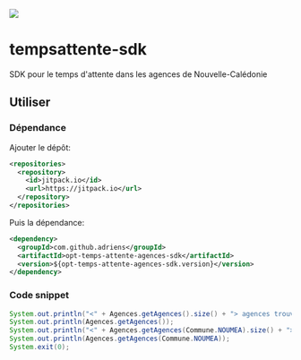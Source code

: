 [![](https://jitpack.io/v/adriens/opt-temps-attente-agences-sdk.svg)](https://jitpack.io/#adriens/opt-temps-attente-agences-sdk)



# tempsattente-sdk

SDK pour le temps d'attente dans les agences de Nouvelle-Calédonie

## Utiliser

### Dépendance

Ajouter le dépôt:

```xml
<repositories>
  <repository>
    <id>jitpack.io</id>
    <url>https://jitpack.io</url>
  </repository>
</repositories>
```

Puis la dépendance:

```xml
<dependency>
  <groupId>com.github.adriens</groupId>
  <artifactId>opt-temps-attente-agences-sdk</artifactId>
  <version>${opt-temps-attente-agences-sdk.version}</version>
</dependency>
```

### Code snippet

```java
System.out.println("<" + Agences.getAgences().size() + "> agences trouvées");
System.out.println(Agences.getAgences());
System.out.println("<" + Agences.getAgences(Commune.NOUMEA).size() + "> agences trouvées pour <" + Commune.NOUMEA + ">");
System.out.println(Agences.getAgences(Commune.NOUMEA));
System.exit(0);
```
